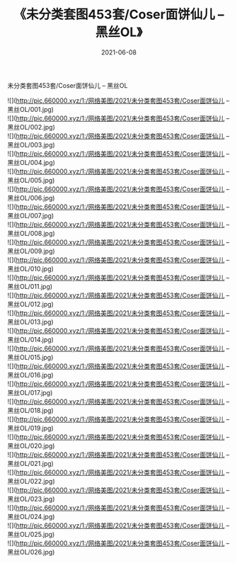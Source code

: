 ﻿---
layout: post
title:  《未分类套图453套/Coser面饼仙儿 – 黑丝OL》
date:   2021-06-08
img: http://pic.660000.xyz/1:/网络美图/2021/未分类套图453套/Coser面饼仙儿 – 黑丝OL/000.jpg
categories: [美女, 清纯, 唯美]
---

未分类套图453套/Coser面饼仙儿 – 黑丝OL

 ![](http://pic.660000.xyz/1:/网络美图/2021/未分类套图453套/Coser面饼仙儿 – 黑丝OL/001.jpg) <br>![](http://pic.660000.xyz/1:/网络美图/2021/未分类套图453套/Coser面饼仙儿 – 黑丝OL/002.jpg) <br>![](http://pic.660000.xyz/1:/网络美图/2021/未分类套图453套/Coser面饼仙儿 – 黑丝OL/003.jpg) <br>![](http://pic.660000.xyz/1:/网络美图/2021/未分类套图453套/Coser面饼仙儿 – 黑丝OL/004.jpg) <br>![](http://pic.660000.xyz/1:/网络美图/2021/未分类套图453套/Coser面饼仙儿 – 黑丝OL/005.jpg) <br>![](http://pic.660000.xyz/1:/网络美图/2021/未分类套图453套/Coser面饼仙儿 – 黑丝OL/006.jpg) <br>![](http://pic.660000.xyz/1:/网络美图/2021/未分类套图453套/Coser面饼仙儿 – 黑丝OL/007.jpg) <br>![](http://pic.660000.xyz/1:/网络美图/2021/未分类套图453套/Coser面饼仙儿 – 黑丝OL/008.jpg) <br>![](http://pic.660000.xyz/1:/网络美图/2021/未分类套图453套/Coser面饼仙儿 – 黑丝OL/009.jpg) <br>![](http://pic.660000.xyz/1:/网络美图/2021/未分类套图453套/Coser面饼仙儿 – 黑丝OL/010.jpg) <br>![](http://pic.660000.xyz/1:/网络美图/2021/未分类套图453套/Coser面饼仙儿 – 黑丝OL/011.jpg) <br>![](http://pic.660000.xyz/1:/网络美图/2021/未分类套图453套/Coser面饼仙儿 – 黑丝OL/012.jpg) <br>![](http://pic.660000.xyz/1:/网络美图/2021/未分类套图453套/Coser面饼仙儿 – 黑丝OL/013.jpg) <br>![](http://pic.660000.xyz/1:/网络美图/2021/未分类套图453套/Coser面饼仙儿 – 黑丝OL/014.jpg) <br>![](http://pic.660000.xyz/1:/网络美图/2021/未分类套图453套/Coser面饼仙儿 – 黑丝OL/015.jpg) <br>![](http://pic.660000.xyz/1:/网络美图/2021/未分类套图453套/Coser面饼仙儿 – 黑丝OL/016.jpg) <br>![](http://pic.660000.xyz/1:/网络美图/2021/未分类套图453套/Coser面饼仙儿 – 黑丝OL/017.jpg) <br>![](http://pic.660000.xyz/1:/网络美图/2021/未分类套图453套/Coser面饼仙儿 – 黑丝OL/018.jpg) <br>![](http://pic.660000.xyz/1:/网络美图/2021/未分类套图453套/Coser面饼仙儿 – 黑丝OL/019.jpg) <br>![](http://pic.660000.xyz/1:/网络美图/2021/未分类套图453套/Coser面饼仙儿 – 黑丝OL/020.jpg) <br>![](http://pic.660000.xyz/1:/网络美图/2021/未分类套图453套/Coser面饼仙儿 – 黑丝OL/021.jpg) <br>![](http://pic.660000.xyz/1:/网络美图/2021/未分类套图453套/Coser面饼仙儿 – 黑丝OL/022.jpg) <br>![](http://pic.660000.xyz/1:/网络美图/2021/未分类套图453套/Coser面饼仙儿 – 黑丝OL/023.jpg) <br>![](http://pic.660000.xyz/1:/网络美图/2021/未分类套图453套/Coser面饼仙儿 – 黑丝OL/024.jpg) <br>![](http://pic.660000.xyz/1:/网络美图/2021/未分类套图453套/Coser面饼仙儿 – 黑丝OL/025.jpg) <br>![](http://pic.660000.xyz/1:/网络美图/2021/未分类套图453套/Coser面饼仙儿 – 黑丝OL/026.jpg) <br>